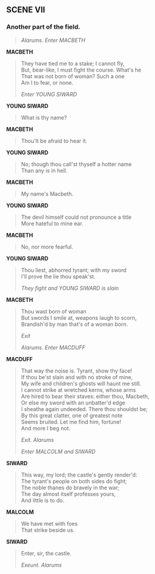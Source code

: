## SCENE VII

### Another part of the field.

> *Alarums. Enter MACBETH*

<span id="speech1">**MACBETH**</span>

> <span id="5.7.1">They have tied me to a stake; I cannot fly,</span>  
> <span id="5.7.2">But, bear-like, I must fight the course. What's
> he</span>  
> <span id="5.7.3">That was not born of woman? Such a one</span>  
> <span id="5.7.4">Am I to fear, or none.</span>  
>
> *Enter YOUNG SIWARD*

<span id="speech2">**YOUNG SIWARD**</span>

> <span id="5.7.5">What is thy name?</span>  

<span id="speech3">**MACBETH**</span>

> <span id="5.7.6">Thou'lt be afraid to hear it.</span>  

<span id="speech4">**YOUNG SIWARD**</span>

> <span id="5.7.7">No; though thou call'st thyself a hotter
> name</span>  
> <span id="5.7.8">Than any is in hell.</span>  

<span id="speech5">**MACBETH**</span>

> <span id="5.7.9">My name's Macbeth.</span>  

<span id="speech6">**YOUNG SIWARD**</span>

> <span id="5.7.10">The devil himself could not pronounce a
> title</span>  
> <span id="5.7.11">More hateful to mine ear.</span>  

<span id="speech7">**MACBETH**</span>

> <span id="5.7.12">No, nor more fearful.</span>  

<span id="speech8">**YOUNG SIWARD**</span>

> <span id="5.7.13">Thou liest, abhorred tyrant; with my sword</span>  
> <span id="5.7.14">I'll prove the lie thou speak'st.</span>  
>
> *They fight and YOUNG SIWARD is slain*

<span id="speech9">**MACBETH**</span>

> <span id="5.7.15">Thou wast born of woman</span>  
> <span id="5.7.16">But swords I smile at, weapons laugh to
> scorn,</span>  
> <span id="5.7.17">Brandish'd by man that's of a woman born.</span>  
>
> *Exit*
>
> *Alarums. Enter MACDUFF*

<span id="speech10">**MACDUFF**</span>

> <span id="5.7.18">That way the noise is. Tyrant, show thy
> face!</span>  
> <span id="5.7.19">If thou be'st slain and with no stroke of
> mine,</span>  
> <span id="5.7.20">My wife and children's ghosts will haunt me
> still.</span>  
> <span id="5.7.21">I cannot strike at wretched kerns, whose
> arms</span>  
> <span id="5.7.22">Are hired to bear their staves: either thou,
> Macbeth,</span>  
> <span id="5.7.23">Or else my sword with an unbatter'd edge</span>  
> <span id="5.7.24">I sheathe again undeeded. There thou shouldst
> be;</span>  
> <span id="5.7.25">By this great clatter, one of greatest note</span>  
> <span id="5.7.26">Seems bruited. Let me find him, fortune!</span>  
> <span id="5.7.27">And more I beg not.</span>  
>
> *Exit. Alarums*
>
> *Enter MALCOLM and SIWARD*

<span id="speech11">**SIWARD**</span>

> <span id="5.7.28">This way, my lord; the castle's gently
> render'd:</span>  
> <span id="5.7.29">The tyrant's people on both sides do fight;</span>  
> <span id="5.7.30">The noble thanes do bravely in the war;</span>  
> <span id="5.7.31">The day almost itself professes yours,</span>  
> <span id="5.7.32">And little is to do.</span>  

<span id="speech12">**MALCOLM**</span>

> <span id="5.7.33">We have met with foes</span>  
> <span id="5.7.34">That strike beside us.</span>  

<span id="speech13">**SIWARD**</span>

> <span id="5.7.35">Enter, sir, the castle.</span>  
>
> *Exeunt. Alarums*
